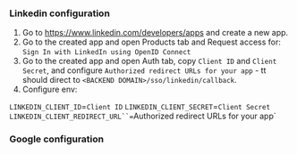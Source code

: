 ### Linkedin configuration

1. Go to https://www.linkedin.com/developers/apps and create a new app.
2. Go to the created app and open Products tab and Request access for: `Sign In with LinkedIn using OpenID Connect`
3. Go to the created app and open Auth tab, copy `Client ID` and `Client Secret`, and configure `Authorized redirect URLs for your app` - tt should direct to `<BACKEND DOMAIN>/sso/linkedin/callback`.
4. Configure env:

`LINKEDIN_CLIENT_ID`=`Client ID`
`LINKEDIN_CLIENT_SECRET`=`Client Secret`
`LINKEDIN_CLIENT_REDIRECT_URL``=`Authorized redirect URLs for your app`

### Google configuration
